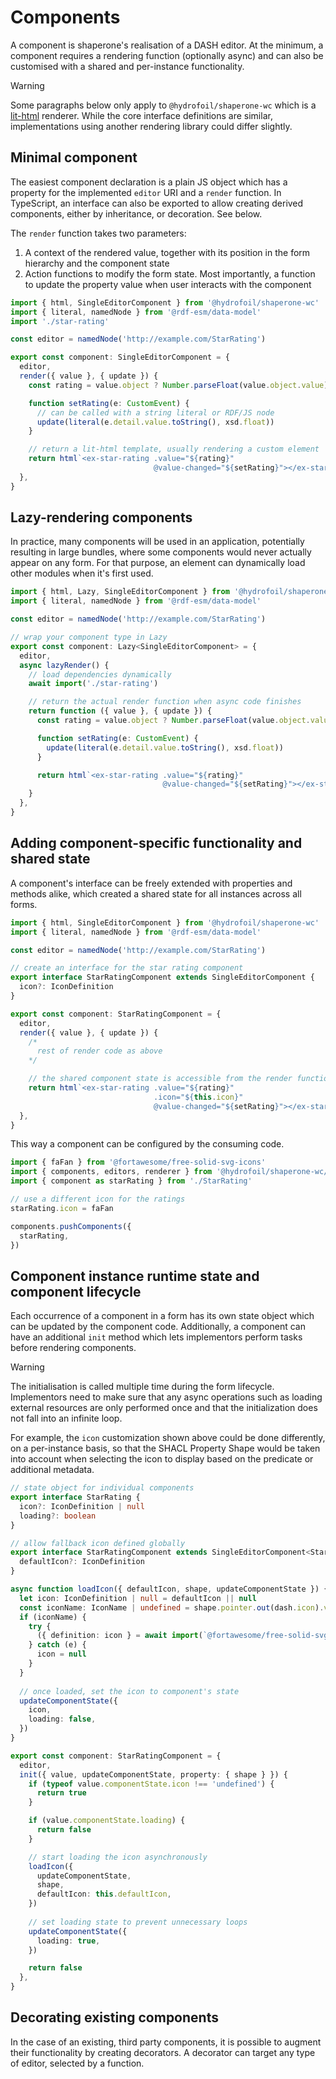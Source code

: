 # Components

A component is shaperone's realisation of a DASH editor. At the minimum, a component requires a rendering function (optionally async) and can also be customised with a shared and per-instance functionality.

> [!WARNING]
> Some paragraphs below only apply to `@hydrofoil/shaperone-wc` which is a [lit-html](https://npm.im/lit-html) renderer. While the core interface definitions are similar, implementations using another rendering library could differ slightly.

## Minimal component

The easiest component declaration is a plain JS object which has a property for the implemented `editor` URI and a `render` function. In TypeScript, an interface can also be exported to allow creating derived components, either by inheritance, or decoration. See below.

The `render` function takes two parameters:

1. A context of the rendered value, together with its position in the form hierarchy and the component state
2. Action functions to modify the form state. Most importantly, a function to update the property value when user interacts with the component

```typescript
import { html, SingleEditorComponent } from '@hydrofoil/shaperone-wc'
import { literal, namedNode } from '@rdf-esm/data-model'
import './star-rating'

const editor = namedNode('http://example.com/StarRating')

export const component: SingleEditorComponent = {
  editor,
  render({ value }, { update }) {
    const rating = value.object ? Number.parseFloat(value.object.value) : 0

    function setRating(e: CustomEvent) {
      // can be called with a string literal or RDF/JS node  
      update(literal(e.detail.value.toString(), xsd.float))
    }

    // return a lit-html template, usually rendering a custom element
    return html`<ex-star-rating .value="${rating}" 
                                @value-changed="${setRating}"></ex-star-rating>`
  },
}
```

## Lazy-rendering components

In practice, many components will be used in an application, potentially resulting in large bundles, where some components would never actually appear on any form. For that purpose, an element can dynamically load other modules when it's first used.

```typescript
import { html, Lazy, SingleEditorComponent } from '@hydrofoil/shaperone-wc'
import { literal, namedNode } from '@rdf-esm/data-model'

const editor = namedNode('http://example.com/StarRating')

// wrap your component type in Lazy
export const component: Lazy<SingleEditorComponent> = {
  editor,
  async lazyRender() {
    // load dependencies dynamically
    await import('./star-rating')

    // return the actual render function when async code finishes 
    return function ({ value }, { update }) {
      const rating = value.object ? Number.parseFloat(value.object.value) : 0

      function setRating(e: CustomEvent) {
        update(literal(e.detail.value.toString(), xsd.float))
      }

      return html`<ex-star-rating .value="${rating}"
                                  @value-changed="${setRating}"></ex-star-rating>`
    }
  },
}
```

## Adding component-specific functionality and shared state

A component's interface can be freely extended with properties and methods alike, which created a shared state for all instances across all forms.

```typescript
import { html, SingleEditorComponent } from '@hydrofoil/shaperone-wc'
import { literal, namedNode } from '@rdf-esm/data-model'

const editor = namedNode('http://example.com/StarRating')

// create an interface for the star rating component
export interface StarRatingComponent extends SingleEditorComponent {
  icon?: IconDefinition
}

export const component: StarRatingComponent = {
  editor,
  render({ value }, { update }) {
    /*
      rest of render code as above
    */

    // the shared component state is accessible from the render function
    return html`<ex-star-rating .value="${rating}"
                                .icon="${this.icon}"
                                @value-changed="${setRating}"></ex-star-rating>`
  },
}
```

This way a component can be configured by the consuming code.

```typescript
import { faFan } from '@fortawesome/free-solid-svg-icons'
import { components, editors, renderer } from '@hydrofoil/shaperone-wc/configure'
import { component as starRating } from './StarRating'

// use a different icon for the ratings
starRating.icon = faFan

components.pushComponents({
  starRating, 
})
```

## Component instance runtime state and component lifecycle

Each occurrence of a component in a form has its own state object which can be updated by the component code. Additionally, a component can have an additional `init` method which lets implementors perform tasks before rendering components.

> [!WARNING]
> The initialisation is called multiple time during the form lifecycle. Implementors need to make sure that any async operations such as loading external resources are only performed once and that the initialization does not fall into an infinite loop.

For example, the `icon` customization shown above could be done differently, on a per-instance basis, so that the SHACL Property Shape would be taken into account when selecting the icon to display based on the predicate or additional metadata. 

```typescript
// state object for individual components
export interface StarRating {
  icon?: IconDefinition | null
  loading?: boolean
}

// allow fallback icon defined globally
export interface StarRatingComponent extends SingleEditorComponent<StarRating> {
  defaultIcon?: IconDefinition
}

async function loadIcon({ defaultIcon, shape, updateComponentState }) {
  let icon: IconDefinition | null = defaultIcon || null
  const iconName: IconName | undefined = shape.pointer.out(dash.icon).value as IconName
  if (iconName) {
    try {
      ({ definition: icon } = await import(`@fortawesome/free-solid-svg-icons/${iconName}.js`))
    } catch (e) {
      icon = null
    }
  }
  
  // once loaded, set the icon to component's state
  updateComponentState({
    icon,
    loading: false,
  })
}

export const component: StarRatingComponent = {
  editor,
  init({ value, updateComponentState, property: { shape } }) {
    if (typeof value.componentState.icon !== 'undefined') {
      return true
    }

    if (value.componentState.loading) {
      return false
    }

    // start loading the icon asynchronously
    loadIcon({
      updateComponentState,
      shape,
      defaultIcon: this.defaultIcon,
    })
    
    // set loading state to prevent unnecessary loops
    updateComponentState({
      loading: true,
    })

    return false
  },
}
```

## Decorating existing components

In the case of an existing, third party components, it is possible to augment their functionality by creating decorators. A decorator can target any type of editor, selected by a function.

```typescript

``` 
